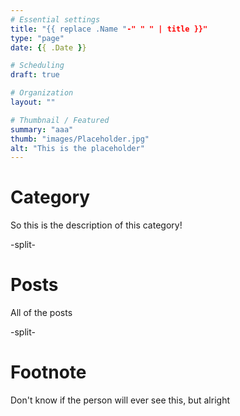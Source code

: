 ```yaml
---
# Essential settings
title: "{{ replace .Name "-" " " | title }}"
type: "page"
date: {{ .Date }}

# Scheduling
draft: true

# Organization
layout: ""

# Thumbnail / Featured
summary: "aaa"
thumb: "images/Placeholder.jpg"
alt: "This is the placeholder"
---
```


# Category
So this is the description of this category!

-split-

# Posts
All of the posts

-split-

# Footnote
Don't know if the person will ever see this, but alright